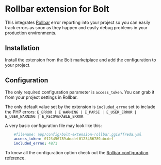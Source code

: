 Rollbar extension for Bolt
==========================

This integrates [Rollbar](https://rollbar.com/) error reporting into your project so you can easily track errors as
soon as they happen and easily debug problems in your production environments.

Installation
------------

Install the extension from the Bolt marketplace and add the configuration to your project.

Configuration
-------------

The only required configuration parameter is `access_token`. You can grab it from your project settings in Rollbar.

The only default value set by the extension is `included_errno` set to include the PHP errors:
`E_ERROR | E_WARNING | E_PARSE | E_USER_ERROR | E_USER_WARNING | E_RECOVERABLE_ERROR`

A very basic configuration file may look like this:

```yaml
    #filename: app/config/bolt-extension-rollbar.ggioffreda.yml
    access_token: 0123456789abcdef0123456789abcdef
    included_errno: 4871
```
To know all the configuration option check out the
[Rollbar configuration reference](https://github.com/rollbar/rollbar-php#configuration-reference).